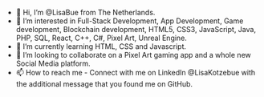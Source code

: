 - 👋 Hi, I’m @LisaBue from The Netherlands.
- 👀 I’m interested in Full-Stack Development, App Development, Game development, Blockchain development, HTML5, CSS3, JavaScript, Java, PHP, SQL, React, C++, C#, Pixel Art, Unreal Engine.
- 🌱 I’m currently learning HTML, CSS and Javascript.
- 💞️ I’m looking to collaborate on a Pixel Art gaming app and a whole new Social Media platform.
- 📫 How to reach me - Connect with me on LinkedIn @LisaKotzebue with the additional message that you found me on GitHub.

<!---
LisaBue/LisaBue is a ✨ special ✨ repository because its `README.md` (this file) appears on your GitHub profile.
You can click the Preview link to take a look at your changes.
--->
